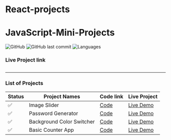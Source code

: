 # React-projects

# JavaScript-Mini-Projects

![GitHub](https://img.shields.io/github/license/mohitkhedkar/react-projects?style=for-the-badge)
![GitHub last commit](https://img.shields.io/github/last-commit/mohitkhedkar/react-projects?style=for-the-badge)
![Languages](https://img.shields.io/github/languages/count/mohitkhedkar/react-projects?style=for-the-badge)

### Live Project link

##

---

### List of Projects

| Status             | Project Names             | Code link                               | Live Project                                                 |
| ------------------ | ------------------------- | --------------------------------------- | ------------------------------------------------------------ |
| :white_check_mark: | Image Slider              | [Code](./projects/05ImageSlider/)       | [Live Demo]()                                                |
| :white_check_mark: | Password Generator        | [Code](./projects/03passwordGenerator/) | [Live Demo](https://phenomenal-rugelach-d31974.netlify.app/) |
| :white_check_mark: | Background Color Switcher | [Code](./projects/02backgroundChanger/) | [Live Demo](https://creative-choux-dd768a.netlify.app/)      |
| :white_check_mark: | Basic Counter App         | [Code](./projects/01counterApp/)        | [Live Demo]()                                                |
